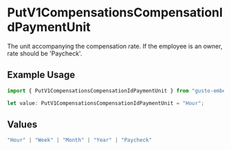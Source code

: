# PutV1CompensationsCompensationIdPaymentUnit

The unit accompanying the compensation rate. If the employee is an owner, rate should be 'Paycheck'.

## Example Usage

```typescript
import { PutV1CompensationsCompensationIdPaymentUnit } from "gusto-embedded/models/operations";

let value: PutV1CompensationsCompensationIdPaymentUnit = "Hour";
```

## Values

```typescript
"Hour" | "Week" | "Month" | "Year" | "Paycheck"
```